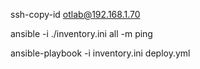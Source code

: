 ssh-copy-id otlab@192.168.1.70

ansible -i ./inventory.ini all -m ping

ansible-playbook -i inventory.ini deploy.yml

